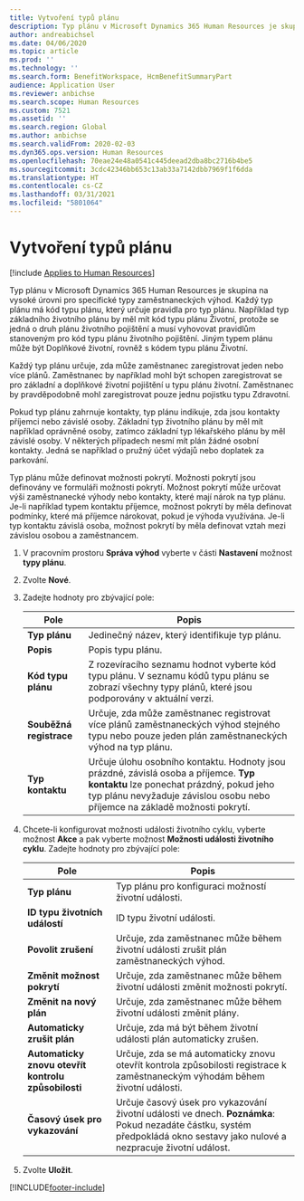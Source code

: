 ```yaml
---
title: Vytvoření typů plánu
description: Typ plánu v Microsoft Dynamics 365 Human Resources je skupina na vysoké úrovni pro specifické typy zaměstnaneckých výhod. Každý typ plánu má kód typu plánu, který určuje pravidla pro typ plánu.
author: andreabichsel
ms.date: 04/06/2020
ms.topic: article
ms.prod: ''
ms.technology: ''
ms.search.form: BenefitWorkspace, HcmBenefitSummaryPart
audience: Application User
ms.reviewer: anbichse
ms.search.scope: Human Resources
ms.custom: 7521
ms.assetid: ''
ms.search.region: Global
ms.author: anbichse
ms.search.validFrom: 2020-02-03
ms.dyn365.ops.version: Human Resources
ms.openlocfilehash: 70eae24e48a0541c445deead2dba8bc2716b4be5
ms.sourcegitcommit: 3cdc42346bb653c13ab33a7142dbb7969f1f6dda
ms.translationtype: HT
ms.contentlocale: cs-CZ
ms.lasthandoff: 03/31/2021
ms.locfileid: "5801064"
---
```

# <a name="create-plan-types"></a>Vytvoření typů plánu

[!include [Applies to Human Resources](../includes/applies-to-hr.md)]

Typ plánu v Microsoft Dynamics 365 Human Resources je skupina na vysoké úrovni pro specifické typy zaměstnaneckých výhod. Každý typ plánu má kód typu plánu, který určuje pravidla pro typ plánu. Například typ základního životního plánu by měl mít kód typu plánu Životní, protože se jedná o druh plánu životního pojištění a musí vyhovovat pravidlům stanoveným pro kód typu plánu životního pojištění. Jiným typem plánu může být Doplňkové životní, rovněž s kódem typu plánu Životní.

Každý typ plánu určuje, zda může zaměstnanec zaregistrovat jeden nebo více plánů. Zaměstnanec by například mohl být schopen zaregistrovat se pro základní a doplňkové životní pojištění u typu plánu životní. Zaměstnanec by pravděpodobně mohl zaregistrovat pouze jednu pojistku typu Zdravotní.

Pokud typ plánu zahrnuje kontakty, typ plánu indikuje, zda jsou kontakty příjemci nebo závislé osoby. Základní typ životního plánu by měl mít například oprávněné osoby, zatímco základní typ lékařského plánu by měl závislé osoby. V některých případech nesmí mít plán žádné osobní kontakty. Jedná se například o pružný účet výdajů nebo doplatek za parkování.

Typ plánu může definovat možnosti pokrytí. Možnosti pokrytí jsou definovány ve formuláři možnosti pokrytí. Možnost pokrytí může určovat výši zaměstnanecké výhody nebo kontakty, které mají nárok na typ plánu. Je-li například typem kontaktu příjemce, možnost pokrytí by měla definovat podmínky, které má příjemce nárokovat, pokud je výhoda využívána. Je-li typ kontaktu závislá osoba, možnost pokrytí by měla definovat vztah mezi závislou osobou a zaměstnancem. 

1. V pracovním prostoru **Správa výhod** vyberte v části **Nastavení** možnost **typy plánu**.

2. Zvolte **Nové**.

3. Zadejte hodnoty pro zbývající pole:

   | Pole | Popis |
   | --- | --- |
   | **Typ plánu** | Jedinečný název, který identifikuje typ plánu. |
   | **Popis** | Popis typu plánu. |
   | **Kód typu plánu** | Z rozevíracího seznamu hodnot vyberte kód typu plánu. V seznamu kódů typu plánu se zobrazí všechny typy plánů, které jsou podporovány v aktuální verzi. |
   | **Souběžná registrace** | Určuje, zda může zaměstnanec registrovat více plánů zaměstnaneckých výhod stejného typu nebo pouze jeden plán zaměstnaneckých výhod na typ plánu. |
   | **Typ kontaktu** | Určuje úlohu osobního kontaktu. Hodnoty jsou prázdné, závislá osoba a příjemce. **Typ kontaktu** lze ponechat prázdný, pokud jeho typ plánu nevyžaduje závislou osobu nebo příjemce na základě možnosti pokrytí. |

4. Chcete-li konfigurovat možnosti události životního cyklu, vyberte možnost **Akce** a pak vyberte možnost **Možnosti události životního cyklu**. Zadejte hodnoty pro zbývající pole:

   | Pole | Popis |
   | --- | --- |
   | **Typ plánu** | Typ plánu pro konfiguraci možností životní události. |
   | **ID typu životních událostí** | ID typu životní události. |
   | **Povolit zrušení** | Určuje, zda zaměstnanec může během životní události zrušit plán zaměstnaneckých výhod. |
   | **Změnit možnost pokrytí** | Určuje, zda zaměstnanec může během životní události změnit možnosti pokrytí. |
   | **Změnit na nový plán** | Určuje, zda zaměstnanec může během životní události změnit plány. |
   | **Automaticky zrušit plán** | Určuje, zda má být během životní události plán automaticky zrušen. |
   | **Automaticky znovu otevřít kontrolu způsobilosti** | Určuje, zda se má automaticky znovu otevřít kontrola způsobilosti registrace k zaměstnaneckým výhodám během životní události. |
   | **Časový úsek pro vykazování** | Určuje časový úsek pro vykazování životní události ve dnech. **Poznámka**: Pokud nezadáte částku, systém předpokládá okno sestavy jako nulové a nezpracuje životní událost. |

5. Zvolte **Uložit**. 


[!INCLUDE[footer-include](../includes/footer-banner.md)]